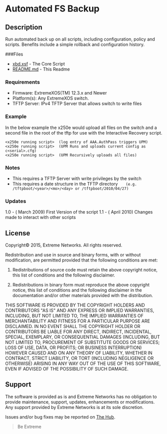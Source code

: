 # Automated FS Backup

## Description
Run automated back up on all scripts, including configuration, policy and
scripts. Benefits include a simple rollback and configuration history.

###Files

* [xbd.xsf](xbd.xsf)             -  The Core Script
* [README.md](README.md)      -  This Readme


### Requirements
* Firmware: ExtremeXOS(TM) 12.3.x and Newer
* Platform(s): Any ExtremeXOS switch.
* TFTP Server: IPv4 TFTP Server that allows switch to write files





### Example
In the below example the x250e would upload all files on the switch and a
second file in the root of the tftp for use with the Interactive Recovery script.
```
<x250e running script>	(log entry of AAA.AuthPass triggers UPM)
<x250e running script>	(UPM Runs and uploads current config as c<serial>.cfg)
<x250e running script>	(UPM Recursively uploads all files)
```



### Notes

* This requires a TFTP Server with write privileges by the switch
* This requires a date structure in the TFTP directory
```   (e.g. /tftpboot/<year>/<mo>/<day> or /tftpboot/2010/04/27)```

### Updates
1.0 - ( March 2009) First Version of the script
1.1 - ( April 2010) Changes made to interact with other scripts


## License
Copyright© 2015, Extreme Networks.  All rights reserved.

Redistribution and use in source and binary forms, with or without modification,
are permitted provided that the following conditions are met:

1. Redistributions of source code must retain the above copyright notice, this
list of conditions and the following disclaimer.

2. Redistributions in binary form must reproduce the above copyright notice,
this list of conditions and the following disclaimer in the documentation
and/or other materials provided with the distribution.

THIS SOFTWARE IS PROVIDED BY THE COPYRIGHT HOLDERS AND CONTRIBUTORS "AS IS" AND
ANY EXPRESS OR IMPLIED WARRANTIES, INCLUDING, BUT NOT LIMITED TO, THE IMPLIED
WARRANTIES OF MERCHANTABILITY AND FITNESS FOR A PARTICULAR PURPOSE ARE
DISCLAIMED. IN NO EVENT SHALL THE COPYRIGHT HOLDER OR CONTRIBUTORS BE LIABLE
FOR ANY DIRECT, INDIRECT, INCIDENTAL, SPECIAL, EXEMPLARY, OR CONSEQUENTIAL
DAMAGES (INCLUDING, BUT NOT LIMITED TO, PROCUREMENT OF SUBSTITUTE GOODS OR
SERVICES; LOSS OF USE, DATA, OR PROFITS; OR BUSINESS INTERRUPTION) HOWEVER
CAUSED AND ON ANY THEORY OF LIABILITY, WHETHER IN CONTRACT, STRICT LIABILITY,
OR TORT (INCLUDING NEGLIGENCE OR OTHERWISE) ARISING IN ANY WAY OUT OF THE USE
OF THIS SOFTWARE, EVEN IF ADVISED OF THE POSSIBILITY OF SUCH DAMAGE.

## Support
The software is provided as is and Extreme Networks has no obligation to provide
maintenance, support, updates, enhancements or modifications.
Any support provided by Extreme Networks is at its sole discretion.

Issues and/or bug fixes may be reported on [The Hub](https://community.extremenetworks.com/extreme).

>Be Extreme